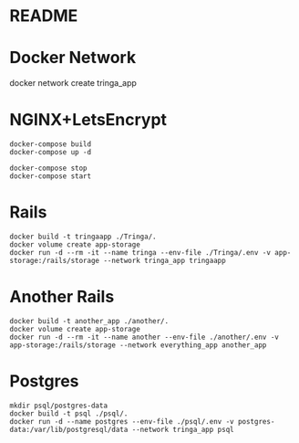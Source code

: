 # README

# Docker Network
docker network create tringa_app

# NGINX+LetsEncrypt
```shell
docker-compose build
docker-compose up -d

docker-compose stop
docker-compose start
```

# Rails
```shell
docker build -t tringaapp ./Tringa/.
docker volume create app-storage
docker run -d --rm -it --name tringa --env-file ./Tringa/.env -v app-storage:/rails/storage --network tringa_app tringaapp

```

# Another Rails
```shell
docker build -t another_app ./another/.
docker volume create app-storage
docker run -d --rm -it --name another --env-file ./another/.env -v app-storage:/rails/storage --network everything_app another_app
```

# Postgres
```shell
mkdir psql/postgres-data
docker build -t psql ./psql/.
docker run -d --name postgres --env-file ./psql/.env -v postgres-data:/var/lib/postgresql/data --network tringa_app psql
